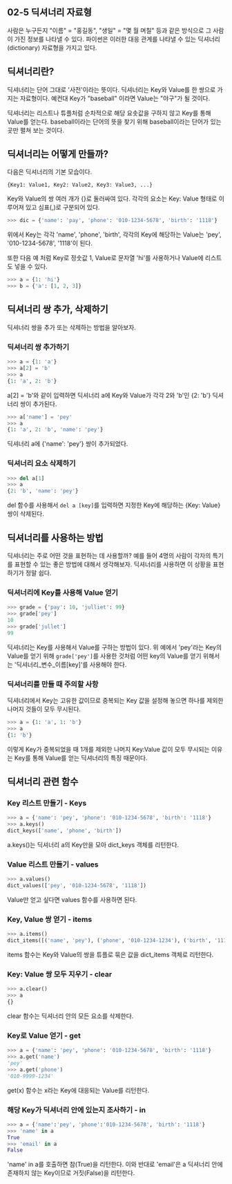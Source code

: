 ## 02-5 딕셔너리 자료형

사람은 누구든지 "이름" = "홍길동", "생일" = "몇 월 며칠" 등과 같은 방식으로 그 사람이 가진 정보를 나타낼 수 있다. 파이썬은 이러한 대응 관계를 나타낼 수 있는 딕셔너리(dictionary) 자료형을 가지고 있다.

## 딕셔너리란?

딕셔너리는 단어 그대로 '사전'이라는 뜻이다. 딕셔너리는 Key와 Value를 한 쌍으로 가지는 자료형이다. 예컨대 Key가 "baseball" 이라면 Value는 "야구"가 될 것이다.

딕셔너리는 리스트나 튜플처럼 순차적으로 해당 요솟값을 구하지 않고 Key를 통해 Value를 얻는다. baseball이라는 단어의 뜻을 찾기 위해 baseball이라는 단어가 있는 곳만 펼쳐 보는 것이다.

## 딕셔너리는 어떻게 만들까?

다음은 딕셔너리의 기본 모습이다.

```
{Key1: Value1, Key2: Value2, Key3: Value3, ...}
```

Key와 Value의 쌍 여러 개가 {}로 둘러싸여 있다. 각각의 요소는 Key: Value 형태로 이루어져 있고 심표(,)로 구분되어 있다.

```python
>>> dic = {'name': 'pay', 'phone': '010-1234-5678', 'birth': '1118'}
```

위에서 Key는 각각 'name', 'phone', 'birth', 각각의 Key에 해당하는 Value는 'pey', '010-1234-5678', '1118'이 된다.

또한 다음 예 처럼 Key로 정숫값 1, Value로 문자열 'hi'를 사용하거나 Value에 리스트도 넣을 수 있다.

```python
>>> a = {1: 'hi'}
>>> b = {'a': [1, 2, 3]}
```

## 딕셔너리 쌍 추가, 삭제하기

딕셔너리 쌍을 추가 또는 삭제하는 방법을 알아보자.

### 딕셔너리 쌍 추가하기

```python
>>> a = {1: 'a'}
>>> a[2] = 'b'
>>> a
{1: 'a', 2: 'b'}
```

a[2] = 'b'와 같이 입력하면 딕셔너리 a에 Key와 Value가 각각 2와 'b'인 {2: 'b'} 딕셔너리 쌍이 추가된다.

```python
>>> a['name'] = 'pey'
>>> a
{1: 'a', 2: 'b', 'name': 'pey'}
```

딕셔너리 a에 {'name': 'pey'} 쌍이 추가되었다.

### 딕셔너리 요소 삭제하기

```python
>>> del a[1]
>>> a
{2: 'b', 'name': 'pey'}
```

del 함수를 사용해서 `del a [key]`를 입력하면 지정한 Key에 해당하는 {Key: Value} 쌍이 삭제된다.

## 딕셔너리를 사용하는 방법

딕셔너리는 주로 어떤 것을 표현하는 데 사용할까? 예를 들어 4명의 사람이 각자의 특기를 표현할 수 있는 좋은 방법에 대해서 생각해보자. 딕셔너리를 사용하면 이 상황을 표현하기가 정말 쉽다.

### 딕셔너리에 Key를 사용해 Value 얻기

```python
>>> grade = {'pay': 10, 'julliet': 99}
>>> grade['pey']
10
>>> grade['jullet']
99
```

딕셔너리는 Key를 사용해서 Value를 구하는 방법이 있다. 위 예에서 'pey'라는 Key의 Value를 얻기 위해 `grade['pey']`를 사용한 것처럼 어떤 key의 Value를 얻기 위해서는 '딕셔너리_변수_이름[key]'를 사용해야 한다.

### 딕셔너리를 만들 때 주의할 사항

딕셔너리에서 Key는 고유한 값이므로 중복되는 Key 값을 설정해 놓으면 하나를 제외한 나머지 것들이 모두 무시된다.

```python
>>> a = {1: 'a', 1: 'b'}
>>> a
{1: 'b'}
```

이렇게 Key가 중복되었을 때 1개를 제외한 나머지 Key:Value 값이 모두 무시되는 이유는 Key를 통해 Value를 얻는 딕셔너리의 특징 때문이다.

## 딕셔너리 관련 함수

### Key 리스트 만들기 - Keys

```python
>>> a = {'name': 'pey', 'phone': '010-1234-5678', 'birth': '1118'}
>>> a.keys()
dict_keys(['name', 'phone', 'birth'])
```

a.keys()는 딕셔너리 a의 Key만을 모아 dict_keys 객체를 리턴한다.

### Value 리스트 만들기 - values

```python
>>> a.values()
dict_values(['pey', '010-1234-5678', '1118'])
```

Value만 얻고 싶다면 values 함수를 사용하면 된다.

### Key, Value 쌍 얻기 - items

```python
>>> a.items()
dict_items([('name', 'pey'), ('phone', '010-1234-1234'), ('birth', '1118')])
```

items 함수는 Key와 Value의 쌍을 튜플로 묶은 값을 dict_items 객체로 리턴한다.

### Key: Value 쌍 모두 지우기 - clear

```python
>>> a.clear()
>>> a
{}
```

clear 함수는 딕셔너리 안의 모든 요소를 삭제한다.

### Key로 Value 얻기 - get

```python
>>> a = {'name': 'pey', 'phone': '010-1234-5678', 'birth': '1118'}
>>> a.get('name')
'pey'
>>> a.get('phone')
'010-9999-1234'
```

get(x) 함수는 x라는 Key에 대응되는 Value를 리턴한다.

### 해당 Key가 딕셔너리 안에 있는지 조사하기 - in

```python
>>> a = {'name':'pey', 'phone':'010-1234-5678', 'birth': '1118'}
>>> 'name' in a
True
>>> 'email' in a
False
```

'name' in a를 호출하면 참(True)을 리턴한다. 이와 반대로 'email'은 a 딕셔너리 안에 존재하지 않는 Key이므로 거짓(False)을 리턴한다.
